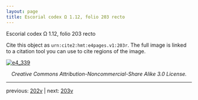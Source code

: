 ```yaml
---
layout: page
title: Escorial codex Ω 1.12, folio 203 recto
---
```


Escorial codex Ω 1.12, folio 203 recto

Cite this object as `urn:cite2:hmt:e4pages.v1:203r`.  The full image is linked to a citation tool you can use to cite regions of the image.

[![e4_339](http://www.homermultitext.org/iipsrv?IIIF=/project/homer/pyramidal/deepzoom/hmt/e4img/2017a/e4_339.tif/full/800,/0/default.jpg)](http://www.homermultitext.org/ict2/?urn=urn:cite2:hmt:e4img.2017a:e4_339) 

<p style="text-align: center; font-style: italic;">Creative Commons Attribution-Noncommercial-Share Alike 3.0 License.</p>

---

previous: [202v](../202v/) | next: [203v](../203v/)